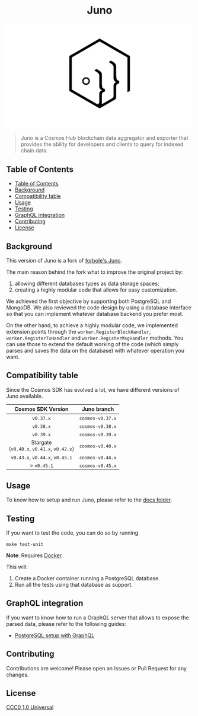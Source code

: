 <div align="center">
  <h1> Juno </h1>
</div>

![banner](.docs/.img/logo.png)

> Juno is a Cosmos Hub blockchain data aggregator and exporter that provides the ability for developers and clients to query for indexed chain data.

## Table of Contents

- [Table of Contents](#table-of-contents)
- [Background](#background)
- [Compatibility table](#compatibility-table)
- [Usage](#usage)
- [Testing](#testing)
- [GraphQL integration](#graphql-integration)
- [Contributing](#contributing)
- [License](#license)

## Background

This version of Juno is a fork of [forbole's Juno](https://github.com/forbole/juno).

The main reason behind the fork what to improve the original project by:

1. allowing different databases types as data storage spaces;
2. creating a highly modular code that allows for easy customization.

We achieved the first objective by supporting both PostgreSQL and MongoDB. We also reviewed the code design by using a database interface so that you can implement whatever database backend you prefer most.

On the other hand, to achieve a highly modular code, we implemented extension points through the `worker.RegisterBlockHandler`, `worker.RegisterTxHandler` and `worker.RegisterMsgHandler` methods. You can use those to extend the default working of the code (which simply parses and saves the data on the database) with whatever operation you want.

## Compatibility table

Since the Cosmos SDK has evolved a lot, we have different versions of Juno available.

|               Cosmos SDK Version                |   Juno branch    |
| :---------------------------------------------: | :--------------: |
|                    `v0.37.x`                    | `cosmos-v0.37.x` |
|                    `v0.38.x`                    | `cosmos-v0.38.x` |
|                    `v0.39.x`                    | `cosmos-v0.39.x` |
| Stargate <br> (`v0.40.x`, `v0.41.x`, `v0.42.x`) | `cosmos-v0.40.x` |
|         `v0.43.x`, `v0.44.x`, `v0.45.1`         | `cosmos-v0.44.x` |
|                   > `v0.45.1`                   | `cosmos-v0.45.x` |

## Usage

To know how to setup and run Juno, please refer to the [docs folder](.docs).

## Testing

If you want to test the code, you can do so by running

```shell
make test-unit
```

**Note**: Requires [Docker](https://docker.com).

This will:

1. Create a Docker container running a PostgreSQL database.
2. Run all the tests using that database as support.

## GraphQL integration

If you want to know how to run a GraphQL server that allows to expose the parsed data, please refer to the following guides:

- [PostgreSQL setup with GraphQL](.docs/postgres-graphql-setup.md)

## Contributing

Contributions are welcome! Please open an Issues or Pull Request for any changes.

## License

[CCC0 1.0 Universal](https://creativecommons.org/share-your-work/public-domain/cc0/)

